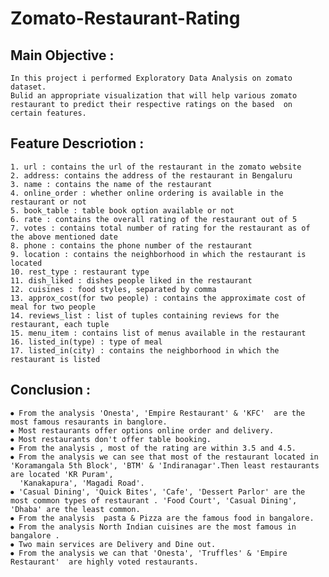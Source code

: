 #                                                      Zomato-Restaurant-Rating
##  Main Objective :
    In this project i performed Exploratory Data Analysis on zomato dataset.
    Bulid an appropriate visualization that will help various zomato restaurant to predict their respective ratings on the based  on certain features.
##  Feature Descriotion :
    1. url : contains the url of the restaurant in the zomato website
    2. address: contains the address of the restaurant in Bengaluru
    3. name : contains the name of the restaurant
    4. online_order : whether online ordering is available in the restaurant or not
    5. book_table : table book option available or not
    6. rate : contains the overall rating of the restaurant out of 5
    7. votes : contains total number of rating for the restaurant as of the above mentioned date
    8. phone : contains the phone number of the restaurant
    9. location : contains the neighborhood in which the restaurant is located
    10. rest_type : restaurant type
    11. dish_liked : dishes people liked in the restaurant
    12. cuisines : food styles, separated by comma
    13. approx_cost(for two people) : contains the approximate cost of meal for two people
    14. reviews_list : list of tuples containing reviews for the restaurant, each tuple
    15. menu_item : contains list of menus available in the restaurant
    16. listed_in(type) : type of meal
    17. listed_in(city) : contains the neighborhood in which the restaurant is listed
##  Conclusion :
    ⦁ From the analysis 'Onesta', 'Empire Restaurant' & 'KFC'  are the most famous resaurants in banglore.
    ⦁ Most restaurants offer options online order and delivery.
    ⦁ Most restaurants don't offer table booking.
    ⦁ From the analysis , most of the rating are within 3.5 and 4.5.
    ⦁ From the analysis we can see that most of the restaurant located in 'Koramangala 5th Block', 'BTM' & 'Indiranagar'.Then least restaurants are located 'KR Puram', 
      'Kanakapura', 'Magadi Road'.
    ⦁ 'Casual Dining', 'Quick Bites', 'Cafe', 'Dessert Parlor' are the most common types of restaurant . 'Food Court', 'Casual Dining', 'Dhaba' are the least common.
    ⦁ From the analysis  pasta & Pizza are the famous food in bangalore.
    ⦁ From the analysis North Indian cuisines are the most famous in bangalore .
    ⦁ Two main services are Delivery and Dine out.
    ⦁ From the analysis we can that 'Onesta', 'Truffles' & 'Empire Restaurant'  are highly voted restaurants. 





